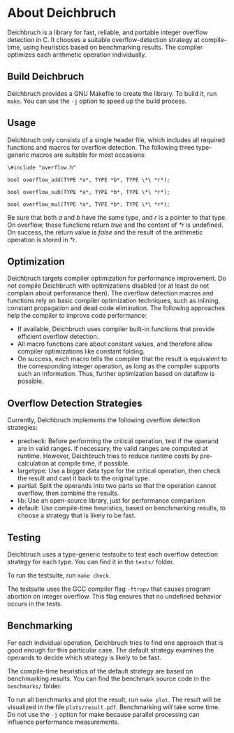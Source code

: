 
About Deichbruch
================

Deichbruch is a library for fast, reliable, and portable integer overflow
detection in C. It chooses a suitable overflow-detection strategy at
compile-time, using heuristics based on benchmarking results. The compiler
optimizes each arithmetic operation individually.


Build Deichbruch
----------------

Deichbruch provides a GNU Makefile to create the library. To build it, run
`make`. You can use the `-j` option to speed up the build process.


Usage
-----

Deichbruch only consists of a single header file, which includes all required
functions and macros for overflow detection. The following three type-generic
macros are suitable for most occasions:

	\#include "overflow.h"

	bool overflow_add(TYPE *a*, TYPE *b*, TYPE \*\ *r*);

	bool overflow_sub(TYPE *a*, TYPE *b*, TYPE \*\ *r*);

	bool overflow_mul(TYPE *a*, TYPE *b*, TYPE \*\ *r*);

Be sure that both *a* and *b* have the same type, and *r* is a pointer to that
type. On overflow, these functions return *true* and the content of *\*r* is
undefined. On success, the return value is *false* and the result of the
arithmetic operation is stored in *\*r*.


Optimization
------------

Deichbruch targets compiler optimization for performance improvement. Do not
compile Deichbruch with optimizations disabled (or at least do not complain
about performance then). The overflow detection macros and functions rely on
basic compiler optimization techniques, such as inlining, constant propagation
and dead code elimination. The following approaches help the compiler to
improve code performance:

 - If available, Deichbruch uses compiler built-in functions that provide
   efficient overflow detection.
 - All macro functions care about constant values, and therefore allow compiler
   optimizations like constant folding.
 - On success, each macro tells the compiler that the result is equivalent to
   the corresponding integer operation, as long as the compiler supports such
   an information. Thus, further optimization based on dataflow is possible.



Overflow Detection Strategies
-----------------------------

Currently, Deichbruch implements the following overflow detection strategies:

 - precheck: Before performing the critical operation, test if the operand are
   in valid ranges. If necessary, the valid ranges are computed at runtime.
   However, Deichbruch tries to reduce runtime costs by pre-calculation at
   compile time, if possible.
 - largetype: Use a bigger data type for the critical operation, then check the
   result and cast it back to the original type.
 - partial: Split the operands into two parts so that the operation cannot
   overflow, then combine the results.
 - lib: Use an open-source library, just for performance comparison
 - default: Use compile-time heuristics, based on benchmarking results, to
   choose a strategy that is likely to be fast.


Testing
-------

Deichbruch uses a type-generic testsuite to test each overflow detection
strategy for each type. You can find it in the `tests/` folder.

To run the testsuite, run `make check`.

The testsuite uses the GCC compiler flag `-ftrapv` that causes program abortion
on integer overflow. This flag ensures that no undefined behavior occurs in the
tests.


Benchmarking
------------

For each individual operation, Deichbruch tries to find one approach that is
good enough for this particular case. The default strategy examines the
operands to decide which strategy is likely to be fast.

The compile-time heuristics of the default strategy are based on benchmarking
results. You can find the benchmark source code in the `benchmarks/` folder.

To run all benchmarks and plot the result, run `make plot`. The result will be
visualized in the file `plots/result.pdf`. Benchmarking *will* take some time.
Do not use the `-j` option for make because parallel processing can influence
performance measurements.


